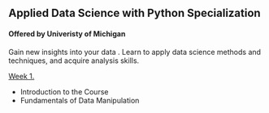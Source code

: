 ## Applied Data Science with Python Specialization 
#### Offered by Univeristy of Michigan
Gain new insights into your data . Learn to apply data science methods and techniques, and acquire analysis skills.

[Week 1.](https://github.com/kh4vv/Coursera/tree/origin/UMich_DataScience/course1/week1) 
- Introduction to the Course
- Fundamentals of Data Manipulation
